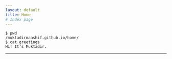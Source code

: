 ```yaml
---
layout: default
title: Home
# Index page
---
```


```shell
$ pwd
/muktadirmaashif.github.io/home/
$ cat greetings
Hi! It's Muktadir.
```
---
